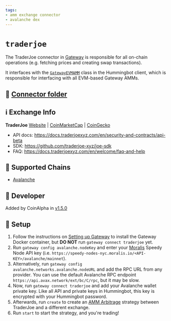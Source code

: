 ```yaml
---
tags:
- amm exchange connector
- avalanche dex
---
```


# `traderjoe`

The TraderJoe connector in [Gateway](/gateway) is responsible for all on-chain operations (e.g. fetching prices and creating swap transactions).

It interfaces with the [`GatewayEVMAMM`](https://github.com/hummingbot/hummingbot/blob/master/hummingbot/connector/gateway_EVM_AMM.py) class in the Hummingbot client, which is responsible for interfacing with all EVM-based Gateway AMMs.

## 📁 [Connector folder](https://github.com/hummingbot/hummingbot/tree/master/gateway/src/connectors/traderjoe)

## ℹ️ Exchange Info

**TraderJoe**
[Website](https://traderjoexyz.com/trade/) | [CoinMarketCap](https://coinmarketcap.com/exchanges/traderjoe/) | [CoinGecko](https://www.coingecko.com/en/exchanges/traderjoe)

* API docs: https://docs.traderjoexyz.com/en/security-and-contracts/api-beta
* SDK: https://github.com/traderjoe-xyz/joe-sdk
* FAQ: https://docs.traderjoexyz.com/en/welcome/faq-and-help

## 🔗 Supported Chains

* [Avalanche](/gateway/chains/ethereum/#avalanche)

## 👷 Developer

Added by CoinAlpha in [v1.5.0](/release-notes/1.5.0/) 

## 🔑 Setup

1. Follow the instructions on [Setting up Gateway](/gateway/setup) to install the Gateway Docker container, but **DO NOT** run `gateway connect traderjoe` yet.
2. Run `gateway config avalanche.nodeKey` and enter your [Moralis](https://moralis.io/) Speedy Node API key (i.e. `https://speedy-nodes-nyc.moralis.io/<API-KEY>/avalanche/mainnet`).
3. Alternatively, run `gateway config avalanche.networks.avalanche.nodeURL` and add the RPC URL from any provider. You can use the default Avalanche RPC endpoint `https://api.avax.network/ext/bc/C/rpc`, but it may be slow.
4. Now, run `gateway connect traderjoe` and add your Avalanche wallet private key. Like all API and private keys in Hummingbot, this key is encrypted with your Hummingbot password.
5. Afterwards, run `create` to create an [AMM Arbitrage](/strategies/amm-arbitrage/) strategy between TraderJoe and a different exchange.
6. Run `start` to start the strategy, and you're trading!
